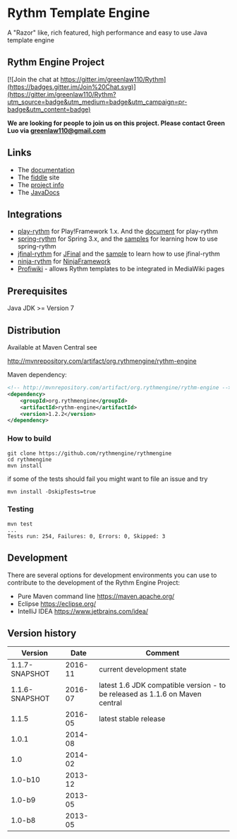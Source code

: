 Rythm Template Engine
======================

A "Razor" like, rich featured, high performance and easy to use Java template engine


## Rythm Engine Project ##
[![Join the chat at https://gitter.im/greenlaw110/Rythm](https://badges.gitter.im/Join%20Chat.svg)](https://gitter.im/greenlaw110/Rythm?utm_source=badge&utm_medium=badge&utm_campaign=pr-badge&utm_content=badge)

**We are looking for people to join us on this project. Please contact Green Luo via greenlaw110@gmail.com**

## Links ##

* The [documentation](http://rythmengine.org/doc/index)
* The [fiddle](http://fiddle.rythmengine.org/) site
* The [project info](https://rythmengine.github.io/rythmengine/project-info.html)
* The [JavaDocs](https://rythmengine.github.io/rythmengine/apidocs/index.html)

## Integrations ##

* [play-rythm](https://github.com/greenlaw110/play-rythm) for Play!Framework 1.x. And the [document](http://www.playframework.com/modules/rythm-1.0.0-20121210/home) for play-rythm
* [spring-rythm](https://github.com/greenlaw110/spring-rythm) for Spring 3.x, and the [samples](https://github.com/greenlaw110/spring-rythm-samples) for learning how to use spring-rythm
* [jfinal-rythm](https://github.com/greenlaw110/jfinal-rythm) for [JFinal](http://www.jfinal.com/) and the [sample](https://github.com/greenlaw110/jfinal-bbs) to learn how to use jfinal-rythm
* [ninja-rythm](https://github.com/ninjaframework/ninja-rythm) for [NinjaFramework](http://www.ninjaframework.org/)
* [Profiwiki](http://www.profiwiki.de) - allows Rythm templates to be integrated in MediaWiki pages 

## Prerequisites ##
Java JDK >= Version 7

## Distribution ##
Available at Maven Central see 

http://mvnrepository.com/artifact/org.rythmengine/rythm-engine

Maven dependency:

```xml
<!-- http://mvnrepository.com/artifact/org.rythmengine/rythm-engine -->
<dependency>
    <groupId>org.rythmengine</groupId>
    <artifactId>rythm-engine</artifactId>
    <version>1.2.2</version>
</dependency>
```

### How to build
```
git clone https://github.com/rythmengine/rythmengine
cd rythmengine
mvn install
```

if some of the tests should fail you might want to file an issue and try
```
mvn install -DskipTests=true
```

### Testing
```
mvn test
...
Tests run: 254, Failures: 0, Errors: 0, Skipped: 3
```

## Development ##
There are several options for development environments you can use to contribute to the development of
the Rythm Engine Project:
* Pure Maven command line https://maven.apache.org/
* Eclipse https://eclipse.org/
* IntelliJ IDEA https://www.jetbrains.com/idea/

## Version history
|  Version     | Date    | Comment
| ------------ | ------- | -------------------------
| 1.1.7-SNAPSHOT | 2016-11 | current development state
| 1.1.6-SNAPSHOT | 2016-07 | latest 1.6 JDK compatible version - to be released as 1.1.6 on Maven central
| 1.1.5          | 2016-05 | latest stable release
| 1.0.1        | 2014-08 |
| 1.0          | 2014-02 |
| 1.0-b10      | 2013-12 |
| 1.0-b9       | 2013-05 |
| 1.0-b8       | 2013-05 |


